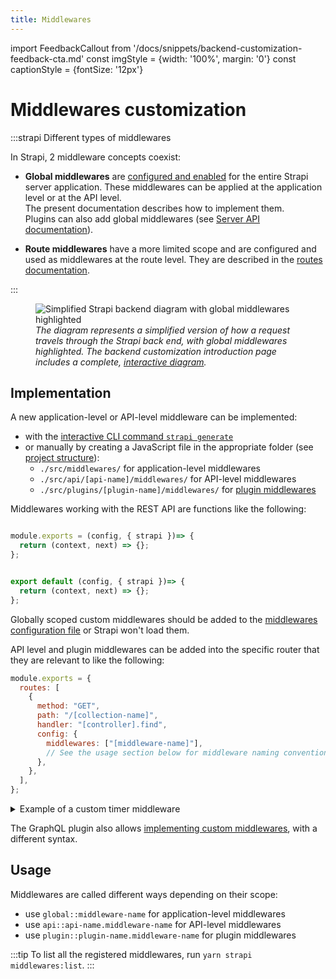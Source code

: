 ```yaml
---
title: Middlewares
---
```


import FeedbackCallout from '/docs/snippets/backend-customization-feedback-cta.md'
const imgStyle = {width: '100%', margin: '0'}
const captionStyle = {fontSize: '12px'}

# Middlewares customization

:::strapi Different types of middlewares

In Strapi, 2 middleware concepts coexist:

- **Global middlewares** are [configured and enabled](/dev-docs/configurations/middlewares) for the entire Strapi server application. These middlewares can be applied at the application level or at the API level. <br/>The present documentation describes how to implement them.<br/>Plugins can also add global middlewares (see [Server API documentation](/dev-docs/plugins/server-api)).

- **Route middlewares** have a more limited scope and are configured and used as middlewares at the route level. They are described in the [routes documentation](/dev-docs/backend-customization/routes#middlewares).

:::

<figure style={imgStyle}>
  <img src="/img/assets/backend-customization/diagram-global-middlewares.png" alt="Simplified Strapi backend diagram with global middlewares highlighted" />
  <em><figcaption style={captionStyle}>The diagram represents a simplified version of how a request travels through the Strapi back end, with global middlewares highlighted. The backend customization introduction page includes a complete, <a href="/dev-docs/backend-customization#interactive-diagram">interactive diagram</a>.</figcaption></em>
</figure>

## Implementation

A new application-level or API-level middleware can be implemented:

- with the [interactive CLI command `strapi generate`](/dev-docs/cli#strapi-generate)
- or manually by creating a JavaScript file in the appropriate folder (see [project structure](/dev-docs/project-structure)):
  - `./src/middlewares/` for application-level middlewares
  - `./src/api/[api-name]/middlewares/` for API-level middlewares
  - `./src/plugins/[plugin-name]/middlewares/` for [plugin middlewares](/dev-docs/plugins/server-api#middlewares)

Middlewares working with the REST API are functions like the following:

<Tabs groupId="js-ts">
<TabItem value="js" label="JavaScript">

```js title="./src/middlewares/my-middleware.js or ./src/api/[api-name]/middlewares/my-middleware.js"

module.exports = (config, { strapi })=> {
  return (context, next) => {};
};
```

</TabItem>

<TabItem value="ts" label="TypeScript">

```js title="./src/middlewares/my-middleware.js or ./src/api/[api-name]/middlewares/my-middleware.ts"

export default (config, { strapi })=> {
  return (context, next) => {};
};
```

</TabItem>
</Tabs>

Globally scoped custom middlewares should be added to the [middlewares configuration file](/dev-docs/configurations/middlewares#loading-order) or Strapi won't load them.

API level and plugin middlewares can be added into the specific router that they are relevant to like the following:

```js title="./src/api/[api-name]/routes/[collection-name].js or ./src/plugins/[plugin-name]/server/routes/index.js"
module.exports = {
  routes: [
    {
      method: "GET",
      path: "/[collection-name]",
      handler: "[controller].find",
      config: {
        middlewares: ["[middleware-name]"],
        // See the usage section below for middleware naming conventions
      },
    },
  ],
};
```

<details>
<summary>Example of a custom timer middleware</summary>

<Tabs groupId="js-ts">
<TabItem value="js" label="JavaScript">

```js title="path: /config/middlewares.js"
module.exports = () => {
  return async (ctx, next) => {
    const start = Date.now();

    await next();

    const delta = Math.ceil(Date.now() - start);
    ctx.set('X-Response-Time', delta + 'ms');
  };
};
```

</TabItem>

<TabItem value="ts" label="TypeScript">

```js title="/config/middlewares.ts"

export default () => {
  return async (ctx, next) => {
    const start = Date.now();

    await next();

    const delta = Math.ceil(Date.now() - start);
    ctx.set('X-Response-Time', delta + 'ms');
  };
};
```

</TabItem>
</Tabs>

</details>

The GraphQL plugin also allows [implementing custom middlewares](/dev-docs/plugins/graphql#middlewares), with a different syntax.

## Usage

Middlewares are called different ways depending on their scope:

- use `global::middleware-name` for application-level middlewares
- use `api::api-name.middleware-name` for API-level middlewares
- use `plugin::plugin-name.middleware-name` for plugin middlewares

:::tip
To list all the registered middlewares, run `yarn strapi middlewares:list`.
:::
